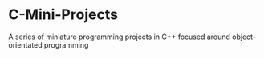 # C-Mini-Projects
A series of miniature programming projects in C++ focused around object-orientated programming 
